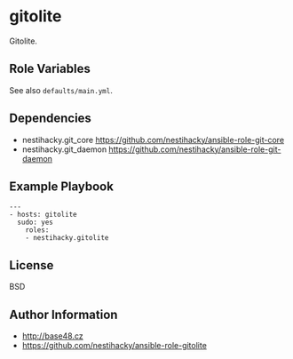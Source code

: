 gitolite
========

Gitolite.

Role Variables
--------------

See also `defaults/main.yml`.

Dependencies
------------

* nestihacky.git_core https://github.com/nestihacky/ansible-role-git-core
* nestihacky.git_daemon https://github.com/nestihacky/ansible-role-git-daemon

Example Playbook
----------------

    ---
    - hosts: gitolite
      sudo: yes
        roles:
        - nestihacky.gitolite

License
-------

BSD

Author Information
------------------

* http://base48.cz
* https://github.com/nestihacky/ansible-role-gitolite
